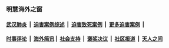 
### 明慧海外之窗

####  [武汉肺炎](indexes/365.md?t=06071001) &nbsp;|&nbsp;  [迫害案例综述](indexes/328.md?t=06071001) &nbsp;|&nbsp; [迫害致死案例](indexes/277.md?t=06071001)  &nbsp;|&nbsp; [更多迫害案例](indexes/81.md?t=06071001)  &nbsp;|&nbsp; 
####  [时事评论](indexes/19.md?t=06071001) &nbsp;|&nbsp; [海外简讯](indexes/245.md?t=06071001)&nbsp;|&nbsp;  [社会支持](indexes/140.md?t=06071001) &nbsp;|&nbsp; [褒奖决议](indexes/282.md?t=06071001) &nbsp;|&nbsp; [社区报道](indexes/91.md?t=06071001)  &nbsp;|&nbsp; [天人之间](indexes/78.md?t=06071001) 

